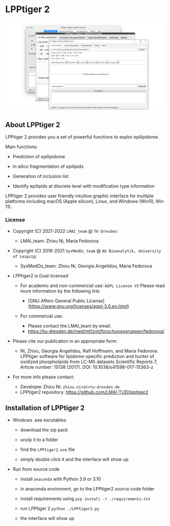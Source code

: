 # LPPtiger 2

![LPPtiger2_gui](doc/img/LPPtiger2_gui.png)

## About LPPtiger 2

LPPtiger 2 provides you a set of powerful functions to explor epilipidome.

Main functions:

+ Prediction of epilipidome

+ in silico fragmentation of epilipids

+ Generation of inclusion list

+ Identify epilipids at discrete level with modification type information



LPPtiger 2 provides user friendly intuitive graphic interface for multiple platforms including macOS (Apple silicon), Linux, and Windows (Win10, Win 11).



### License

+ Copyright (C) 2021-2022  `LMAI_team` @ `TU Dresden`:
  
  + LMAI_team: Zhixu Ni, Maria Fedorova
+ Copyright (C) 2016-2021  `SysMedOs_team` @ `AG Bioanalytik, University of Leipzig`:
  
  + SysMedOs_team: Zhixu Ni, Georgia Angelidou, Maria Fedorova
+ LPPtiger2 is Dual-licensed
  
  + For academic and non-commercial use: `AGPL License V3` Please read more information by the following link:
    
    + [GNU Affero General Public License] (https://www.gnu.org/licenses/agpl-3.0.en.html)
  
  + For commercial use:
    
    + Please contact the LMAI_team by email.
    + https://tu-dresden.de/med/mf/zml/forschungsgruppen/fedorova/
+ Please cite our publication in an appropriate form:
  
  + Ni, Zhixu, Georgia Angelidou, Ralf Hoffmann, and Maria Fedorova.
    LPPtiger software for lipidome-specific prediction
    and hunter of oxidized phospholipids from LC-MS datasets
    Scientific Reports 7, Article number: 15138 (2017).
    DOI: 10.1038/s41598-017-15363-z
+ For more info please contact:
  
  + Developer Zhixu Ni: `zhixu.ni<at>tu-dresden.de`
  + LPPtiger2 repository: https://github.com/LMAI-TUD/lpptiger2



## Installation of LPPtiger 2

+ Windows .exe excutables
  
  + download the zip pack
  
  + unzip it to a folder
  
  + find the `LPPtiger2.exe` file
  
  + simply double click it and the interface will show up

+ Run from source code
  
  + install `anaconda` with Python 3.9 or 3.10
  
  + in anaconda enviroment, go to the LPPtiger2 source code folder
  
  + install requirements using `pip install -r ./requirements.txt`
  
  + run LPPtiger 2 `python ./LPPtiger2.py`
  
  + the interface will show up 